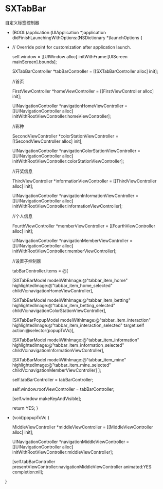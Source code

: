# SXTabBar
自定义标签控制器



- (BOOL)application:(UIApplication *)application didFinishLaunchingWithOptions:(NSDictionary *)launchOptions {
- 
    // Override point for customization after application launch.
    
    self.window = [[UIWindow alloc] initWithFrame:[UIScreen mainScreen].bounds];
    
    SXTabBarController *tabBarController = [[SXTabBarController alloc] init];
    
    //首页
    
    FirstViewController *homeViewController = [[FirstViewController alloc] init];
    
    UINavigationController *navigationHomeViewController = [[UINavigationController alloc] initWithRootViewController:homeViewController];
    
    //彩种
    
    SecondViewController *colorStationViewController = [[SecondViewController alloc] init];
    
    UINavigationController *navigationColorStationViewController = [[UINavigationController alloc] initWithRootViewController:colorStationViewController];
    
    //开奖信息
    
    ThirdViewController *informationViewController = [[ThirdViewController alloc] init];
    
    UINavigationController *navigationInformationViewController = [[UINavigationController alloc] initWithRootViewController:informationViewController];
    
    //个人信息
    
    FourthViewController *memberViewController = [[FourthViewController alloc] init];
    
    UINavigationController *navigationMemberViewController = [[UINavigationController alloc] initWithRootViewController:memberViewController];
    
    //设置子控制器
    
    tabBarController.items = @[
    
    [SXTabBarModel modelWithImage:@"tabbar_item_home" highlightedImage:@"tabbar_item_home_selected" childVc:navigationHomeViewController],
    
    [SXTabBarModel modelWithImage:@"tabbar_item_betting" highlightedImage:@"tabbar_item_betting_selected" childVc:navigationColorStationViewController],
    
    [SXTabBarPopupModel modelWithImage:@"tabbar_item_interaction" highlightedImage:@"tabbar_item_interaction_selected" target:self action:@selector(popupToVc)],
    
    [SXTabBarModel modelWithImage:@"tabbar_item_information" highlightedImage:@"tabbar_item_information_selected" childVc:navigationInformationViewController],
    
    [SXTabBarModel modelWithImage:@"tabbar_item_mine" highlightedImage:@"tabbar_item_mine_selected" childVc:navigationMemberViewController]
    ];
    
    self.tabBarController = tabBarController;
    
    self.window.rootViewController = tabBarController;
    
    [self.window makeKeyAndVisible];
    
    return YES;
}

- (void)popupToVc {

    MiddleViewController *middleViewController = [[MiddleViewController alloc] init];
    
    UINavigationController *navigationMiddleViewController = [[UINavigationController alloc] initWithRootViewController:middleViewController];
    
    [self.tabBarController presentViewController:navigationMiddleViewController animated:YES completion:nil];
    
}
